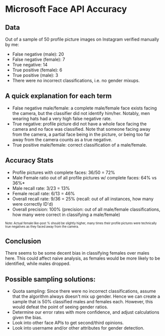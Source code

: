 # Microsoft Face API Accuracy

## Data
Out of a sample of 50 profile picture images on Instagram verified manually by me:
- False negative (male): 20
- False negative (female): 7
- True negative: 14
- True positive (female): 6
- True positive (male): 3
- There were no incorrect classifications, i.e. no gender mixups.

## A quick explanation for each term
- False negative male/female: a complete male/female face exists facing the camera, but the classifier did not identify him/her. Notably, men wearing hats had a very high false negative rate.
- True negative: profile picture did not have a whole face facing the camera and no face was classified. Note that someone facing away from the camera, a partial face being in the picture, or being too far away from the camera counts as a true negative.
- True positive male/female: correct classification of a male/female.

## Accuracy Stats
- Profile pictures with complete faces: 36/50 = 72%
- Male Female ratio out of all profile pictures w/ complete faces: 64% vs 36%*
- Male recall rate: 3/23 = 13%
- Female recall rate: 6/13 = 46%
- Overall recall rate: 9/36 = 25% (recall: out of all instances, how many were correctly ID'd)
- Overall precision: 100% (precision: out of all male/female classifications, how many were correct in classifying a male/female) 

<sub><sup>Note: Actual female like-post % should be slightly higher, many times their profile pictures were technically true negatives as they faced away from the camera.</sup></sub>


## Conclusion
There seems to be some decent bias in classifying females over males here. This could affect naive analysis, as females would be more likely to be identified, while males dropped.


## Possible sampling solutions:
- Quota sampling: Since there were no incorrect classifications, assume that the algorithm always doesn't mix up gender. Hence we can create a sample that is 50% classified males and females each. However, this would defeat the point of seeing gender ratios.
- Determine our error rates with more confidence, and adjust calculations given the bias.
- Look into other face APIs to get second/third opinions.
- Look into username and/or other attributes for gender detection.